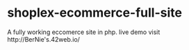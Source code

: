 # shoplex-ecommerce-full-site
A fully working eccomerce site in php. 
live demo visit    http://BerNie's.42web.io/

